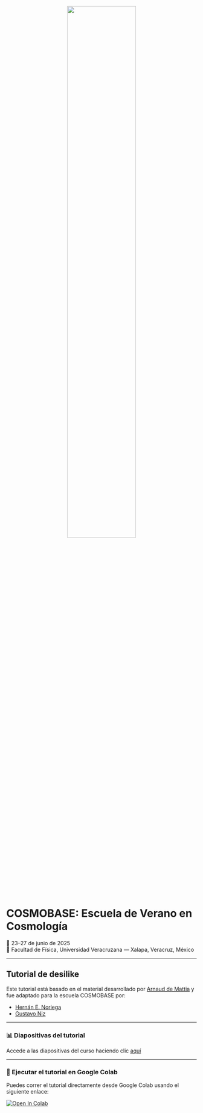 <p align="center">
    <img src="https://github.com/henoriega/Methods_2024_ICF/blob/main/logo.jpg" width="60%">
</p>

# COSMOBASE: Escuela de Verano en Cosmología  
📅 23–27 de junio de 2025  
📍 Facultad de Física, Universidad Veracruzana — Xalapa, Veracruz, México  

---

## Tutorial de desilike

Este tutorial está basado en el material desarrollado por [Arnaud de Mattia](https://github.com/cosmodesi/desilike-tutorials) y fue adaptado para la escuela COSMOBASE por:

- [Hernán E. Noriega](mailto:henoriega@estudiantes.fisica.unam.mx)  
- [Gustavo Niz](mailto:g.niz@ugto.mx)

---

### 📊 Diapositivas del tutorial  
Accede a las diapositivas del curso haciendo clic [aquí](https://docs.google.com/presentation/d/1vMtK3w2-D70mmPOoZlxGwqUDXkk9Y9wr2ABlMsBWD-U/edit?usp=sharing)

---

### 🚀 Ejecutar el tutorial en Google Colab  
Puedes correr el tutorial directamente desde Google Colab usando el siguiente enlace:

[![Open In Colab](https://colab.research.google.com/assets/colab-badge.svg)](https://drive.google.com/file/d/1bbCbqfVgYzvK4tmq5TQ0hL3a5LinKyoY/view?usp=sharing)
